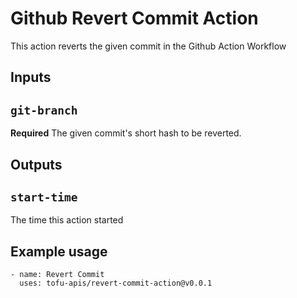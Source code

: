# Github Revert Commit Action

This action reverts the given commit in the Github Action Workflow

## Inputs

## `git-branch`

**Required** The given commit's short hash to be reverted.

## Outputs

## `start-time`

The time this action started

## Example usage
```
- name: Revert Commit
  uses: tofu-apis/revert-commit-action@v0.0.1
```
